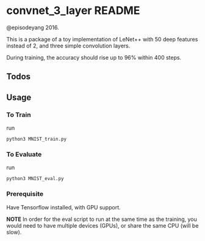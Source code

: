 # convnet_3_layer README

@episodeyang 2016.

This is a package of a toy implementation of LeNet++ with 50 deep 
features instead of 2, and three simple convolution layers.  

During training, the accuracy should rise up to 96% within 400 steps.

## Todos

## Usage

### To Train

run
```shell
python3 MNIST_train.py
```


### To Evaluate

run
```shell
python3 MNIST_eval.py
```

### Prerequisite

Have Tensorflow installed, with GPU support. 

**NOTE** In order for the eval script to run at the same time as the 
training, you would need to have multiple devices (GPUs), or share the
same CPU (will be slow).
